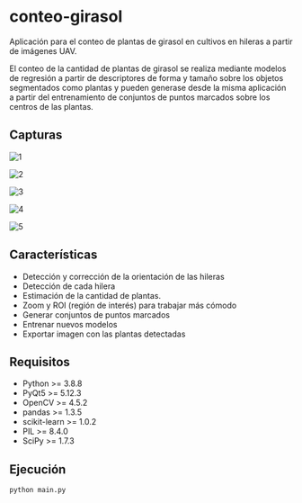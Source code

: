 # conteo-girasol

Aplicación para el conteo de plantas de girasol en cultivos en hileras a partir de imágenes UAV.

El conteo de la cantidad de plantas de girasol se realiza mediante modelos de regresión a partir de descriptores de forma y tamaño sobre los objetos segmentados como plantas y pueden generase desde la misma aplicación a partir del entrenamiento de conjuntos de puntos marcados sobre los centros de las plantas.

## Capturas

![1](https://user-images.githubusercontent.com/75378876/176986446-b894df29-db65-4c27-9a5c-f9be1cf801aa.png)

![2](https://user-images.githubusercontent.com/75378876/176986449-479e3feb-9b25-4efa-b0ec-7543ccdcd853.png)

![3](https://user-images.githubusercontent.com/75378876/176986450-ac843eea-b4fe-4a69-82c9-e48b8d750db6.png)

![4](https://user-images.githubusercontent.com/75378876/176986451-da5a1398-7c3c-49f9-be13-571aad8ab11a.png)

![5](https://user-images.githubusercontent.com/75378876/176986452-cba227e9-190c-4684-bbb3-036bc742bff8.png)

## Características

* Detección y corrección de la orientación de las hileras
* Detección de cada hilera
* Estimación de la cantidad de plantas.
* Zoom y ROI (región de interés) para trabajar más cómodo
* Generar conjuntos de puntos marcados
* Entrenar nuevos modelos
* Exportar imagen con las plantas detectadas

## Requisitos

* Python >= 3.8.8
* PyQt5 >= 5.12.3
* OpenCV >= 4.5.2
* pandas >= 1.3.5
* scikit-learn >= 1.0.2
* PIL >= 8.4.0
* SciPy >= 1.7.3

## Ejecución

```
python main.py
```

